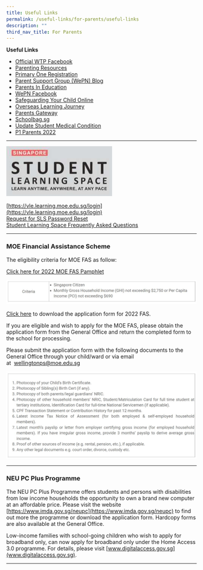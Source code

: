 ```yaml
---
title: Useful Links
permalink: /useful-links/for-parents/useful-links
description: ""
third_nav_title: For Parents
---
```

**Useful Links**
* [Official WTP Facebook](https://www.facebook.com/wellingtonprisg)
* [Parenting Resources](https://wtpparentingresources.weebly.com/)
* [Primary One Registration](https://www.moe.gov.sg/primary/p1-registration)
* [Parent Support Group (WePN) Blog](http://wepn.tumblr.com/)
* [Parents In Education](https://www.moe.gov.sg/parentkit)
* [WePN Facebook](https://www.facebook.com/pages/Wellington-Parents-Network-WePN/246348102079989)
* [Safeguarding Your Child Online](http://schoolbag.sg/story/safeguarding-your-child-online)
* [Overseas Learning Journey](/files/FAQs%20for%20Parents.pdf)
* [Parents Gateway](/files/PG%20one-time%20onboard.pdf)
* [Schoolbag.sg](https://www.schoolbag.sg/)
* [Update Student Medical Condition](https://form.gov.sg/5d7f142328467500121f82a9)
* [P1 Parents 2022](https://sites.google.com/moe.edu.sg/p1parentswtp/home)

-----------
![](/images/WTP_SLS.png)


[https://vle.learning.moe.edu.sg/login](https://vle.learning.moe.edu.sg/login) <br>
[Request for SLS Password Reset](https://docs.google.com/forms/d/e/1FAIpQLSfiwrDGu9lZyUEzZzUhKfAvamcoTMYJ-f_SvRiFZNAUZfiNbQ/viewform) <br>
[Student Learning Space Frequently Asked Questions](https://wellingtonpri-moe-edu-sg-admin.cwp.sg/useful-links/for-students/student-learning-space)

--------------

### MOE Financial Assistance Scheme

The eligibility criteria for MOE FAS as follow:

[Click here for 2022 MOE FAS Pamphlet](/files/MOE_FAS_Pamphlet_2022.pdf)

![](/images/moe%20fin.jpg)

[Click here](/files/MOE%20FAS%20Application%20Form%202022.pdf) to download the application form for 2022 FAS.  

If you are eligible and wish to apply for the MOE FAS, please obtain the application form from the General Office and return the completed form to the school for processing.  

Please submit the application form with the following documents to the General Office through your child/ward or via email at  [wellingtonps@moe.edu.sg](mailto:wellingtonps@moe.edu.sg)

![](/images/financial.jpg)

--------

### NEU PC Plus Programme  

The NEU PC Plus Programme offers students and persons with disabilities from low income households the opportunity to own a brand new computer at an affordable price. Please visit the website [https://www.imda.gov.sg/neupc](https://www.imda.gov.sg/neupc) to find out more the programme or download the application form. Hardcopy forms are also available at the General Office.

Low-income families with school-going children who wish to apply for broadband only, can now apply for broadband only under the Home Access 3.0 programme. For details, please visit [www.digitalaccess.gov.sg](www.digitalaccess.gov.sg).

-------

